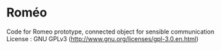 # Roméo
Code for Romeo prototype, connected object for sensible communication
License : GNU GPLv3 (http://www.gnu.org/licenses/gpl-3.0.en.html)
